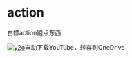 # action

白嫖action跑点东西

[![y2o](https://github.com/chenxuuu/action/workflows/y2o/badge.svg)](https://github.com/chenxuuu/action/actions?query=workflow%3Ay2o)自动下载YouTube，转存到OneDrive

